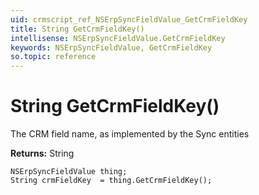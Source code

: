 ```yaml
---
uid: crmscript_ref_NSErpSyncFieldValue_GetCrmFieldKey
title: String GetCrmFieldKey()
intellisense: NSErpSyncFieldValue.GetCrmFieldKey
keywords: NSErpSyncFieldValue, GetCrmFieldKey
so.topic: reference
---
```


# String GetCrmFieldKey()

The CRM field name, as implemented by the Sync entities

**Returns:** String

```crmscript
NSErpSyncFieldValue thing;
String crmFieldKey  = thing.GetCrmFieldKey();
```


